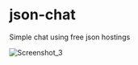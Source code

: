 # json-chat
Simple chat using free json hostings

![Screenshot_3](https://user-images.githubusercontent.com/13032812/113880374-b964c680-97bb-11eb-841b-06cff59405d9.png)
